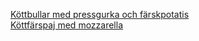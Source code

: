 [Köttbullar med pressgurka och färskpotatis](/recipes/kottfars/kottbullar-med-pressgurka-och-farskpotatis.md)<br/>[Köttfärspaj med mozzarella](/recipes/kottfars/kottfarspaj-med-mozzarella.md)
